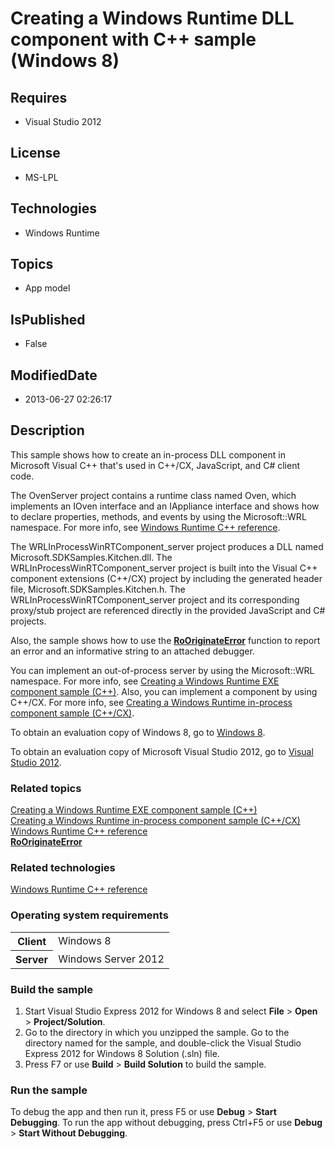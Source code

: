 # Creating a Windows Runtime DLL component with C++ sample  (Windows 8)
## Requires
* Visual Studio 2012
## License
* MS-LPL
## Technologies
* Windows Runtime
## Topics
* App model
## IsPublished
* False
## ModifiedDate
* 2013-06-27 02:26:17
## Description

<div id="mainSection">
<p>This sample shows how to create an in-process DLL component in Microsoft Visual C&#43;&#43; that's used in C&#43;&#43;/CX, JavaScript, and C# client code.
</p>
<p>The OvenServer project contains a runtime class named Oven, which implements an IOven interface and an IAppliance interface and shows how to declare properties, methods, and events by using the Microsoft::WRL namespace. For more info, see
<a href="http://msdn.microsoft.com/library/windows/apps/br224617">Windows Runtime C&#43;&#43; reference</a>.</p>
<p>The WRLInProcessWinRTComponent_server project produces a DLL named Microsoft.SDKSamples.Kitchen.dll. The WRLInProcessWinRTComponent_server project is built into the Visual&nbsp;C&#43;&#43; component extensions (C&#43;&#43;/CX) project by including the generated header file,
 Microsoft.SDKSamples.Kitchen.h. The WRLInProcessWinRTComponent_server project and its corresponding proxy/stub project are referenced directly in the provided JavaScript and C# projects.</p>
<p>Also, the sample shows how to use the <a href="http://msdn.microsoft.com/library/windows/apps/br224651">
<b>RoOriginateError</b></a> function to report an error and an informative string to an attached debugger.</p>
<p>You can implement an out-of-process server by using the Microsoft::WRL namespace. For more info, see
<a href="http://go.microsoft.com/fwlink/p/?linkid=258333">Creating a Windows Runtime EXE component sample (C&#43;&#43;)</a>. Also, you can implement a component by using C&#43;&#43;/CX. For more info, see
<a href="http://go.microsoft.com/fwlink/p/?linkid=258330">Creating a Windows Runtime in-process component sample (C&#43;&#43;/CX)</a>.</p>
<p>To obtain an evaluation copy of Windows&nbsp;8, go to <a href="http://go.microsoft.com/fwlink/p/?linkid=241655">
Windows&nbsp;8</a>. </p>
<p>To obtain an evaluation copy of Microsoft Visual Studio&nbsp;2012, go to <a href="http://go.microsoft.com/fwlink/p/?linkid=241656">
Visual Studio&nbsp;2012</a>. </p>
<h3><a id="related_topics"></a>Related topics</h3>
<dl><dt><a href="http://go.microsoft.com/fwlink/p/?linkid=258333">Creating a Windows Runtime EXE component sample (C&#43;&#43;)</a>
</dt><dt><a href="http://go.microsoft.com/fwlink/p/?linkid=258330">Creating a Windows Runtime in-process component sample (C&#43;&#43;/CX)</a>
</dt><dt><a href="http://msdn.microsoft.com/library/windows/apps/br224617">Windows Runtime C&#43;&#43; reference</a>
</dt><dt><a href="http://msdn.microsoft.com/library/windows/apps/br224651"><b>RoOriginateError</b></a>
</dt></dl>
<h3>Related technologies</h3>
<a href="http://msdn.microsoft.com/library/windows/apps/br224617">Windows Runtime C&#43;&#43; reference</a>
<h3>Operating system requirements</h3>
<table>
<tbody>
<tr>
<th>Client</th>
<td><dt>Windows&nbsp;8 </dt></td>
</tr>
<tr>
<th>Server</th>
<td><dt>Windows Server&nbsp;2012 </dt></td>
</tr>
</tbody>
</table>
<h3>Build the sample</h3>
<p></p>
<ol>
<li>Start Visual Studio Express&nbsp;2012 for Windows&nbsp;8 and select <b>File</b> &gt; <b>
Open</b> &gt; <b>Project/Solution</b>. </li><li>Go to the directory in which you unzipped the sample. Go to the directory named for the sample, and double-click the Visual Studio Express&nbsp;2012 for Windows&nbsp;8 Solution (.sln) file.
</li><li>Press F7 or use <b>Build</b> &gt; <b>Build Solution</b> to build the sample. </li></ol>
<p></p>
<h3>Run the sample</h3>
<p>To debug the app and then run it, press F5 or use <b>Debug</b> &gt; <b>Start Debugging</b>. To run the app without debugging, press Ctrl&#43;F5 or use
<b>Debug</b> &gt; <b>Start Without Debugging</b>. </p>
</div>
